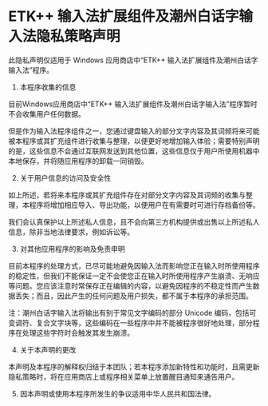 
# ETK++ 输入法扩展组件及潮州白话字输入法隐私策略声明

此隐私声明仅适用于 Windows 应用商店中“ETK++ 输入法扩展组件及潮州白话字输入法”程序。

1. 本程序收集的信息

目前Windows应用商店中“ETK++ 输入法扩展组件及潮州白话字输入法”程序暂时不会收集用户任何数据。

但是作为输入法程序组件之一，您通过键盘输入的部分文字内容及其词频将来可能被本程序或其扩充组件进行收集与整理，以便更好地增加输入体验；需要特别声明的是，这些信息不会通过互联网发送到其他位置，这些信息仅于用户所使用机器中本地保存，并将随应用程序的卸载一同销毁。

2. 关于用户信息的访问及安全性

如上所述，若将来本程序或其扩充组件存在对部分文字内容及其词频的收集与整理，本程序将增加相应导入、导出功能，以便用户在有需要时可进行存档备份等。

我们会认真保护以上所述私人信息，且不会向第三方机构提供或出售以上所述私人信息，除非当地法律要求，例如诉讼等。

3. 对其他应用程序的影响及免责申明

目前本程序的处理方式，已尽可能地避免因输入法而影响您正在输入时所使用程序的稳定性，但我们不能保证一定不会使您正在输入时所使用程序产生崩溃、无响应等问题。您应该注意时常保存正在编辑的内容，以避免因程序的不稳定性而产生数据丢失；而且，因此产生的任何问题及用户损失，都不属于本程序的承担范围。

注：潮州白话字输入法将输出有别于常见文字编码的部分 Unicode 编码，包括可变调符、复合文字块等，这些编码在一些程序中并不能被程序很好地处理，部分程序在处理这些字符时会触发其发生崩溃。

4. 关于本声明的更改

本声明及本程序的解释权归结于本团队；若本程序添加新特性和功能时，且需更新隐私策略时，将在应用商店上或程序相关菜单上放置醒目通知来通告用户。

5. 因本声明或使用本程序所发生的争议适用中华人民共和国法律。

